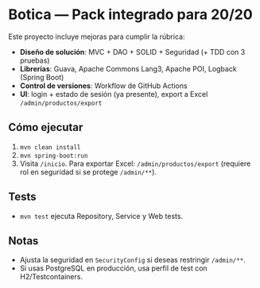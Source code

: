 # Botica — Pack integrado para 20/20

Este proyecto incluye mejoras para cumplir la rúbrica:
- **Diseño de solución**: MVC + DAO + SOLID + Seguridad (+ TDD con 3 pruebas)
- **Librerías**: Guava, Apache Commons Lang3, Apache POI, Logback (Spring Boot)
- **Control de versiones**: Workflow de GitHub Actions
- **UI**: login + estado de sesión (ya presente), export a Excel `/admin/productos/export`

## Cómo ejecutar
1. `mvn clean install`
2. `mvn spring-boot:run`
3. Visita `/inicio`. Para exportar Excel: `/admin/productos/export` (requiere rol en seguridad si se protege `/admin/**`).

## Tests
- `mvn test` ejecuta Repository, Service y Web tests.

## Notas
- Ajusta la seguridad en `SecurityConfig` si deseas restringir `/admin/**`.
- Si usas PostgreSQL en producción, usa perfil de test con H2/Testcontainers.
